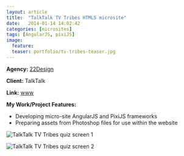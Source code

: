 ```yaml
---
layout: article
title:  "TalkTalk TV Tribes HTML5 microsite"
date:   2014-01-14 14:02:42
categories: [microsites]
tags: [AngularJS, pixiJS]
image:
  feature:
  teaser: portfolio/tv-tribes-teaser.jpg
---
```


**Agency:** [22Design](http://www.22design.co.uk/)  

**Client:** TalkTalk

**Link:** [www](http://tvtribes.co.uk/#/)

**My Work/Project Features:**

- Developing micro-site AngularJS and PixiJS frameworks
- Preparing assets from Photoshop files for use within the website

![TalkTalk TV Tribes quiz screen 1]({{site.baseurl}}/images/portfolio/tv-tribes-1.jpg "TalkTalk TV Tribes quiz screen 1")

![TalkTalk TV Tribes quiz screen 2]({{site.baseurl}}/images/portfolio/tv-tribes-2.jpg "TalkTalk TV Tribes quiz screen 2")
